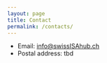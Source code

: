 ```yaml
---
layout: page
title: Contact
permalink: /contacts/
---
```


- Email: [info@swissISAhub.ch](mailto:info@swissISAhub.org)
- Postal address: tbd

